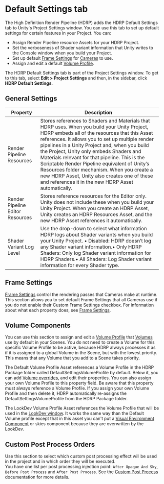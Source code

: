 # Default Settings tab

The High Definition Render Pipeline (HDRP) adds the HDRP Default Settings tab to Unity's Project Settings window. You can use this tab to set up default settings for certain features in your Project. You can:

- Assign Render Pipeline resource Assets for your HDRP Project.
- Set the verboseness of Shader variant information that Unity writes to the Console window when you build your Project.
- Set up default [Frame Settings](Frame-Settings.html) for [Cameras](HDRP-Camera.html) to use.
- Assign and edit a default [Volume Profile](Volume-Profile.html).

The HDRP Default Settings tab is part of the Project Settings window. To get to this tab, select **Edit > Project Settings** and then, in the sidebar, click **HDRP Default Settings**.

## General Settings

| Property                         | Description                                                  |
| -------------------------------- | ------------------------------------------------------------ |
| Render Pipeline Resources        | Stores references to Shaders and Materials that HDRP uses.  When you build your Unity Project, HDRP embeds all of the resources that this Asset references. It allows you to set up multiple render pipelines in a Unity Project and, when you build the Project, Unity only embeds Shaders and Materials relevant for that pipeline. This is the Scriptable Render Pipeline equivalent of Unity’s Resources folder mechanism. When you create a new HDRP Asset, Unity also creates one of these and references it in the new HDRP Asset automatically. |
| Render Pipeline Editor Resources | Stores reference resources for the Editor only. Unity does not include these when you build your Unity Project.  When you create an HDRP Asset, Unity creates an HDRP Resources Asset, and the new HDRP Asset references it automatically. |
| Shader Variant Log Level         | Use the drop-down to select what information HDRP logs about Shader variants when you build your Unity Project. • Disabled: HDRP doesn’t log any Shader variant information.• Only HDRP Shaders: Only log Shader variant information for HDRP Shaders.• All Shaders: Log Shader variant information for every Shader type. |

## Frame Settings

[Frame Settings](Frame-Settings.html) control the rendering passes that Cameras make at runtime. This section allows you to set default Frame Settings that all Cameras use if you do not enable their Custom Frame Settings checkbox. For information about what each property does, see [Frame Settings](Frame-Settings.html).

## Volume Components

You can use this section to assign and edit a [Volume Profile](Volume-Profile.html) that [Volumes](Volumes.html) use by default in your Scenes. You do not need to create a Volume for this specific Volume Profile to be active, because HDRP always processes it as if it is assigned to a global Volume in the Scene, but with the lowest priority. This means that any Volume that you add to a Scene takes priority. 

The Default Volume Profile Asset references a Volume Profile in the HDRP Package folder called DefaultSettingsVolumeProfile by default. Below it, you can add [Volume overrides](Volume-Components.html), and edit their properties. You can also assign your own Volume Profile to this property field. Be aware that this property must always reference a Volume Profile. If you assign your own Volume Profile and then delete it, HDRP automatically re-assigns the DefaultSettingsVolumeProfile from the HDRP Package folder.

The LookDev Volume Profile Asset references the Volume Profile that will be used in the [LookDev window](Look-Dev.html). It works the same way than the Default Volume profile except that in this asset you can't put a [Visual Environment Component](Override-Visual-Environment.html) or skies component because they are overwritten by the LookDev.

## Custom Post Process Orders

Use this section to select which custom post processing effect will be used in the project and in which order they will be executed.  
You have one list per post processing injection point: `After Opaque And Sky`, `Before Post Process` and `After Post Process`. See the [Custom Post Process](Custom-Post-Process.html) documentation for more details.
